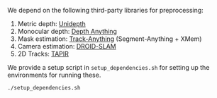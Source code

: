 
We depend on the following third-party libraries for preprocessing:

1. Metric depth: [Unidepth](https://github.com/lpiccinelli-eth/UniDepth/blob/main/install.sh)
2. Monocular depth: [Depth Anything](https://github.com/LiheYoung/Depth-Anything)
3. Mask estimation: [Track-Anything](https://github.com/gaomingqi/Track-Anything) (Segment-Anything + XMem)
4. Camera estimation: [DROID-SLAM](https://github.com/princeton-vl/DROID-SLAM/tree/main)
5. 2D Tracks: [TAPIR](https://github.com/google-deepmind/tapnet)

We provide a setup script in `setup_dependencies.sh` for setting up the environments for running these.
```
./setup_dependencies.sh
```
